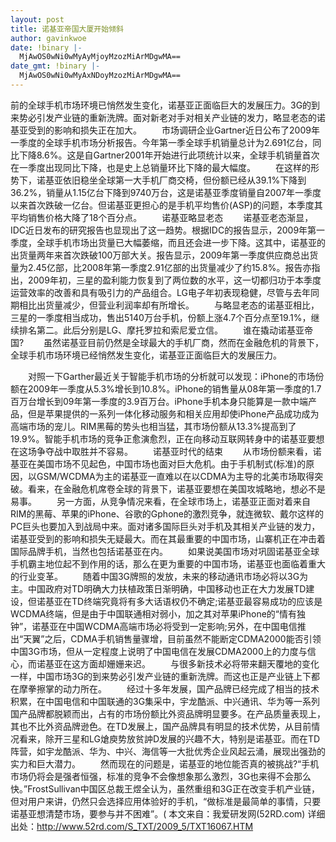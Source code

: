 ```yaml
---
layout: post
title: 诺基亚帝国大厦开始倾斜
author: gavinkwoe
date: !binary |-
  MjAwOS0wNi0wMyAyMjoyMzozMiArMDgwMA==
date_gmt: !binary |-
  MjAwOS0wNi0wMyAxNDoyMzozMiArMDgwMA==
---
```

前的全球手机市场环境已悄然发生变化，诺基亚正面临巨大的发展压力。3G的到来势必引发产业链的重新洗牌。面对新老对手对相关产业链的发力，略显老态的诺基亚受到的影响和损失正在加大。
　　市场调研企业Gartner近日公布了2009年一季度的全球手机市场分析报告。今年第一季全球手机销量总计为2.691亿台，同比下降8.6%。这是自Gartner2001年开始进行此项统计以来，全球手机销量首次在一季度出现同比下降，也是史上总销量环比下降的最大幅度。
　　在这样的形势下，诺基亚依旧稳坐全球第一大手机厂商交椅，但份额已经从39.1%下降到36.2%，销量从1.15亿台下降到9740万台，这是诺基亚季度销量自2007年一季度以来首次跌破一亿台。但诺基亚更担心的是手机平均售价(ASP)的问题，本季度其平均销售价格大降了18个百分点。
　　诺基亚略显老态
　　诺基亚老态渐显，IDC近日发布的研究报告也显现出了这一趋势。根据IDC的报告显示，2009年第一季度，全球手机市场出货量已大幅萎缩，而且还会进一步下降。这其中，诺基亚的出货量两年来首次跌破100万部大关。报告显示，2009年第一季度供应商总出货量为2.45亿部，比2008年第一季度2.91亿部的出货量减少了约15.8%。报告亦指出，2009年初，三星的盈利能力恢复到了两位数的水平，这一切都归功于本季度运营效率的改善和具有吸引力的产品组合。LG电子年初表现稳健，尽管与去年同期相比出货量减少，但营业利润率却有所增长。
　　与略显老态的诺基亚相比，三星的一季度相当成功，售出5140万台手机，份额上涨4.7个百分点至19.1%，继续排名第二。此后分别是LG、摩托罗拉和索尼爱立信。
　　谁在撬动诺基亚帝国?
　　虽然诺基亚目前仍然是全球最大的手机厂商，然而在金融危机的背景下，全球手机市场环境已经悄然发生变化，诺基亚正面临巨大的发展压力。
 
　　对照一下Garther最近关于智能手机市场的分析就可以发现：iPhone的市场份额在2009年一季度从5.3%增长到10.8%。iPhone的销售量从08年第一季度的1.7百万台增长到09年第一季度的3.9百万台。iPhone手机本身只能算是一款中端产品，但是苹果提供的一系列一体化移动服务和相关应用却使iPhone产品成功成为高端市场的宠儿。RIM黑莓的势头也相当猛，其市场份额从13.3%提高到了19.9%。智能手机市场的竞争正愈演愈烈，正在向移动互联网转身中的诺基亚要想在这场争夺战中取胜并不容易。
　　诺基亚时代的结束
　　从市场份额来看，诺基亚在美国市场不见起色，中国市场也面对巨大危机。由于手机制式(标准)的原因，以GSM/WCDMA为主的诺基亚一直难以在以CDMA为主导的北美市场取得突破。看来，在金融危机席卷全球的背景下，诺基亚要想在美国攻城略地，想必不是易事。
　　另一方面，从竞争情况来看，在全球市场上，诺基亚正面对着来自RIM的黑莓、苹果的iPhone、谷歌的Gphone的激烈竞争，就连微软、戴尔这样的PC巨头也要加入到战局中来。面对诸多国际巨头对手机及其相关产业链的发力，诺基亚受到的影响和损失无疑最大。而在其最重要的中国市场，山寨机正在冲击着国际品牌手机，当然也包括诺基亚在内。
　　如果说美国市场对巩固诺基亚全球手机霸主地位起不到作用的话，那么在更为重要的中国市场，诺基亚也面临着重大的行业变革。
　　随着中国3G牌照的发放，未来的移动通讯市场必将以3G为主。中国政府对TD明确大力扶植政策日渐明确，中国移动也正在大力发展TD建设，但诺基亚在TD终端究竟将有多大话语权仍不确定;诺基亚最容易成功的应该是WCDMA终端，但是由于中国联通相对弱小，加之其对苹果iPhone的“情有独钟”，诺基亚在中国WCDMA高端市场必将受到一定影响;另外，在中国电信推出“天翼”之后，CDMA手机销售量骤增，目前虽然不能断定CDMA2000能否引领中国3G市场，但从一定程度上说明了中国电信在发展CDMA2000上的力度与信心，而诺基亚在这方面却姗姗来迟。
　　与很多新技术必将带来翻天覆地的变化一样，中国市场3G的到来势必引发产业链的重新洗牌。而这也正是产业链上下都在摩拳擦掌的动力所在。
　　经过十多年发展，国产品牌已经完成了相当的技术积累，在中国电信和中国联通的3G集采中，宇龙酷派、中兴通讯、华为等一系列国产品牌都脱颖而出，占有的市场份额比外资品牌明显要多。在产品质量表现上，其也不比外资品牌逊色。在TD发展上，国产品牌具有明显的技术优势，从目前情况看来，除开三星和LG熗庾势放贫訲D发展的兴趣不大，特别是诺基亚。而在TD阵营，如宇龙酷派、华为、中兴、海信等一大批优秀企业风起云涌，展现出强劲的实力和巨大潜力。
　　然而现在的问题是，诺基亚的地位能否真的被挑战?“手机市场仍将会是强者恒强，标准的竞争不会像想象那么激烈，3G也来得不会那么快。”FrostSullivan中国区总裁王煜全认为，虽然重组和3G正在改变手机产业链，但对用户来讲，仍然只会选择应用体验好的手机，“做标准是最简单的事情，只要诺基亚想清楚市场，要参与并不困难”。(
本文来自：我爱研发网(52RD.com) 详细出处：<a href="http://www.52rd.com/S_TXT/2009_5/TXT16067.HTM">http://www.52rd.com/S_TXT/2009_5/TXT16067.HTM</a>
